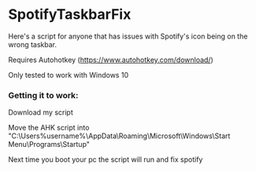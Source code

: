 # SpotifyTaskbarFix
Here's a script for anyone that has issues with Spotify's icon being on the wrong taskbar.

Requires Autohotkey (https://www.autohotkey.com/download/)

Only tested to work with Windows 10


### Getting it to work:
Download my script

Move the AHK script into "C:\Users\%username%\AppData\Roaming\Microsoft\Windows\Start Menu\Programs\Startup"

Next time you boot your pc the script will run and fix spotify
